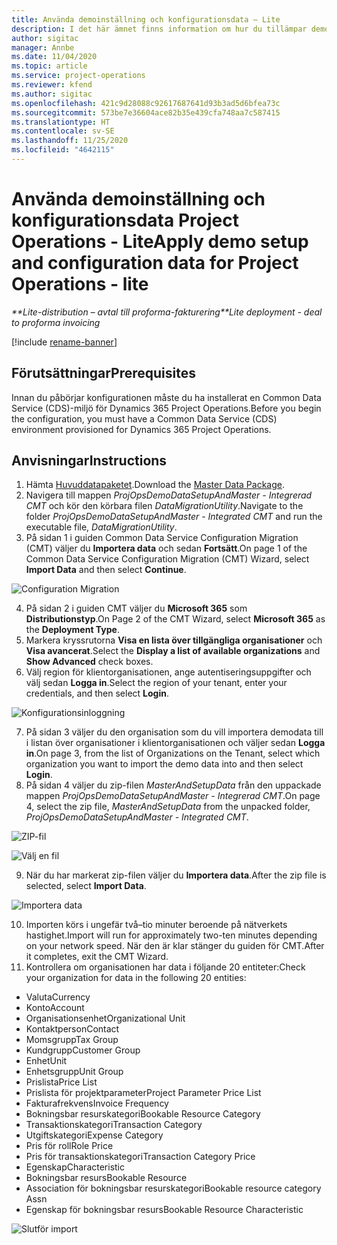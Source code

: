 ```yaml
---
title: Använda demoinställning och konfigurationsdata – Lite
description: I det här ämnet finns information om hur du tillämpar demoinställning konfigurationsdata i Project Operations.
author: sigitac
manager: Annbe
ms.date: 11/04/2020
ms.topic: article
ms.service: project-operations
ms.reviewer: kfend
ms.author: sigitac
ms.openlocfilehash: 421c9d28088c92617687641d93b3ad5d6bfea73c
ms.sourcegitcommit: 573be7e36604ace82b35e439cfa748aa7c587415
ms.translationtype: HT
ms.contentlocale: sv-SE
ms.lasthandoff: 11/25/2020
ms.locfileid: "4642115"
---
```

# <a name="apply-demo-setup-and-configuration-data-for-project-operations---lite"></a><span data-ttu-id="b9b9c-103">Använda demoinställning och konfigurationsdata Project Operations - Lite</span><span class="sxs-lookup"><span data-stu-id="b9b9c-103">Apply demo setup and configuration data for Project Operations - lite</span></span> 

<span data-ttu-id="b9b9c-104">_\*\*Lite-distribution – avtal till proforma-fakturering_</span><span class="sxs-lookup"><span data-stu-id="b9b9c-104">_\*\*Lite deployment - deal to proforma invoicing_</span></span>

[!include [rename-banner](~/includes/cc-data-platform-banner.md)]

## <a name="prerequisites"></a><span data-ttu-id="b9b9c-105">Förutsättningar</span><span class="sxs-lookup"><span data-stu-id="b9b9c-105">Prerequisites</span></span>

<span data-ttu-id="b9b9c-106">Innan du påbörjar konfigurationen måste du ha installerat en Common Data Service (CDS)-miljö för Dynamics 365 Project Operations.</span><span class="sxs-lookup"><span data-stu-id="b9b9c-106">Before you begin the configuration, you must have a Common Data Service (CDS) environment provisioned for Dynamics 365 Project Operations.</span></span>


## <a name="instructions"></a><span data-ttu-id="b9b9c-107">Anvisningar</span><span class="sxs-lookup"><span data-stu-id="b9b9c-107">Instructions</span></span>

1. <span data-ttu-id="b9b9c-108">Hämta [Huvuddatapaketet](https://download.microsoft.com/download/3/4/1/341bf279-a64f-4baa-af31-ce624859b518/ProjOpsSampleSetupData%20-%20CE%20only%20CMT.zip).</span><span class="sxs-lookup"><span data-stu-id="b9b9c-108">Download the [Master Data Package](https://download.microsoft.com/download/3/4/1/341bf279-a64f-4baa-af31-ce624859b518/ProjOpsSampleSetupData%20-%20CE%20only%20CMT.zip).</span></span> 
2. <span data-ttu-id="b9b9c-109">Navigera till mappen *ProjOpsDemoDataSetupAndMaster - Integrerad CMT* och kör den körbara filen *DataMigrationUtility*.</span><span class="sxs-lookup"><span data-stu-id="b9b9c-109">Navigate to the folder *ProjOpsDemoDataSetupAndMaster - Integrated CMT* and run the executable file, *DataMigrationUtility*.</span></span>
3. <span data-ttu-id="b9b9c-110">På sidan 1 i guiden Common Data Service Configuration Migration (CMT) väljer du **Importera data** och sedan **Fortsätt**.</span><span class="sxs-lookup"><span data-stu-id="b9b9c-110">On page 1 of the Common Data Service Configuration Migration (CMT) Wizard, select **Import Data** and then select **Continue**.</span></span>

![Configuration Migration](./media/1ConfigurationMigration.png)

4. <span data-ttu-id="b9b9c-112">På sidan 2 i guiden CMT väljer du **Microsoft 365** som **Distributionstyp**.</span><span class="sxs-lookup"><span data-stu-id="b9b9c-112">On Page 2 of the CMT Wizard, select **Microsoft 365** as the **Deployment Type**.</span></span>
5. <span data-ttu-id="b9b9c-113">Markera kryssrutorna **Visa en lista över tillgängliga organisationer** och **Visa avancerat**.</span><span class="sxs-lookup"><span data-stu-id="b9b9c-113">Select the **Display a list of available organizations** and **Show Advanced** check boxes.</span></span>
6. <span data-ttu-id="b9b9c-114">Välj region för klientorganisationen, ange autentiseringsuppgifter och välj sedan **Logga in**.</span><span class="sxs-lookup"><span data-stu-id="b9b9c-114">Select the region of your tenant, enter your credentials, and then select **Login**.</span></span>

![Konfigurationsinloggning](./media/2ConfigurationSignin.png)

7. <span data-ttu-id="b9b9c-116">På sidan 3 väljer du den organisation som du vill importera demodata till i listan över organisationer i klientorganisationen och väljer sedan **Logga in**.</span><span class="sxs-lookup"><span data-stu-id="b9b9c-116">On page 3, from the list of Organizations on the Tenant, select which organization you want to import the demo data into and then select **Login**.</span></span>
8. <span data-ttu-id="b9b9c-117">På sidan 4 väljer du zip-filen *MasterAndSetupData* från den uppackade mappen *ProjOpsDemoDataSetupAndMaster - Integrerad CMT*.</span><span class="sxs-lookup"><span data-stu-id="b9b9c-117">On page 4, select the zip file, *MasterAndSetupData* from the unpacked folder, *ProjOpsDemoDataSetupAndMaster - Integrated CMT*.</span></span>

![ZIP-fil](./media/3ZipFile.png)

![Välj en fil](./media/4SelectAFile.png)

9. <span data-ttu-id="b9b9c-120">När du har markerat zip-filen väljer du **Importera data**.</span><span class="sxs-lookup"><span data-stu-id="b9b9c-120">After the zip file is selected, select **Import Data**.</span></span>

![Importera data](./media/5ImportData.png)

10. <span data-ttu-id="b9b9c-122">Importen körs i ungefär två–tio minuter beroende på nätverkets hastighet.</span><span class="sxs-lookup"><span data-stu-id="b9b9c-122">Import will run for approximately two-ten minutes depending on your network speed.</span></span> <span data-ttu-id="b9b9c-123">När den är klar stänger du guiden för CMT.</span><span class="sxs-lookup"><span data-stu-id="b9b9c-123">After it completes, exit the CMT Wizard.</span></span> 
11. <span data-ttu-id="b9b9c-124">Kontrollera om organisationen har data i följande 20 entiteter:</span><span class="sxs-lookup"><span data-stu-id="b9b9c-124">Check your organization for data in the following 20 entities:</span></span>

-   <span data-ttu-id="b9b9c-125">Valuta</span><span class="sxs-lookup"><span data-stu-id="b9b9c-125">Currency</span></span>
-   <span data-ttu-id="b9b9c-126">Konto</span><span class="sxs-lookup"><span data-stu-id="b9b9c-126">Account</span></span>
-   <span data-ttu-id="b9b9c-127">Organisationsenhet</span><span class="sxs-lookup"><span data-stu-id="b9b9c-127">Organizational Unit</span></span>
-   <span data-ttu-id="b9b9c-128">Kontaktperson</span><span class="sxs-lookup"><span data-stu-id="b9b9c-128">Contact</span></span>
-   <span data-ttu-id="b9b9c-129">Momsgrupp</span><span class="sxs-lookup"><span data-stu-id="b9b9c-129">Tax Group</span></span>
-   <span data-ttu-id="b9b9c-130">Kundgrupp</span><span class="sxs-lookup"><span data-stu-id="b9b9c-130">Customer Group</span></span>
-   <span data-ttu-id="b9b9c-131">Enhet</span><span class="sxs-lookup"><span data-stu-id="b9b9c-131">Unit</span></span>
-   <span data-ttu-id="b9b9c-132">Enhetsgrupp</span><span class="sxs-lookup"><span data-stu-id="b9b9c-132">Unit Group</span></span>
-   <span data-ttu-id="b9b9c-133">Prislista</span><span class="sxs-lookup"><span data-stu-id="b9b9c-133">Price List</span></span>
-   <span data-ttu-id="b9b9c-134">Prislista för projektparameter</span><span class="sxs-lookup"><span data-stu-id="b9b9c-134">Project Parameter Price List</span></span> 
-   <span data-ttu-id="b9b9c-135">Fakturafrekvens</span><span class="sxs-lookup"><span data-stu-id="b9b9c-135">Invoice Frequency</span></span>
-   <span data-ttu-id="b9b9c-136">Bokningsbar resurskategori</span><span class="sxs-lookup"><span data-stu-id="b9b9c-136">Bookable Resource Category</span></span>
-   <span data-ttu-id="b9b9c-137">Transaktionskategori</span><span class="sxs-lookup"><span data-stu-id="b9b9c-137">Transaction Category</span></span>
-   <span data-ttu-id="b9b9c-138">Utgiftskategori</span><span class="sxs-lookup"><span data-stu-id="b9b9c-138">Expense Category</span></span>
-   <span data-ttu-id="b9b9c-139">Pris för roll</span><span class="sxs-lookup"><span data-stu-id="b9b9c-139">Role Price</span></span>
-   <span data-ttu-id="b9b9c-140">Pris för transaktionskategori</span><span class="sxs-lookup"><span data-stu-id="b9b9c-140">Transaction Category Price</span></span>
-   <span data-ttu-id="b9b9c-141">Egenskap</span><span class="sxs-lookup"><span data-stu-id="b9b9c-141">Characteristic</span></span>
-   <span data-ttu-id="b9b9c-142">Bokningsbar resurs</span><span class="sxs-lookup"><span data-stu-id="b9b9c-142">Bookable Resource</span></span>
-   <span data-ttu-id="b9b9c-143">Association för bokningsbar resurskategori</span><span class="sxs-lookup"><span data-stu-id="b9b9c-143">Bookable resource category Assn</span></span>
-   <span data-ttu-id="b9b9c-144">Egenskap för bokningsbar resurs</span><span class="sxs-lookup"><span data-stu-id="b9b9c-144">Bookable Resource Characteristic</span></span>

![Slutför import](./media/6CompleteImport.png)
